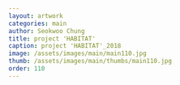 ```yaml
---
layout: artwork 
categories: main 
author: Seokwoo Chung 
title: project 'HABITAT' 
caption: project 'HABITAT'_2018 
image: /assets/images/main/main110.jpg 
thumb: /assets/images/main/thumbs/main110.jpg 
order: 110 
---
```

